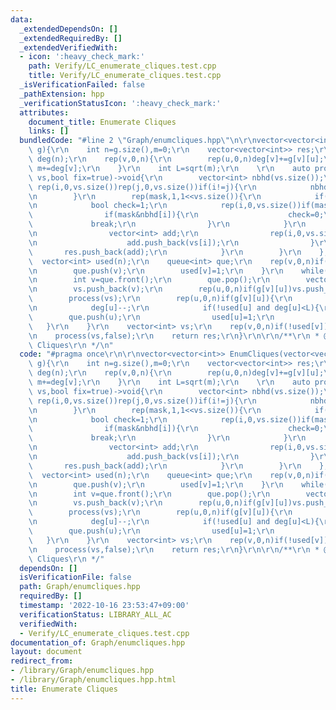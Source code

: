 ```yaml
---
data:
  _extendedDependsOn: []
  _extendedRequiredBy: []
  _extendedVerifiedWith:
  - icon: ':heavy_check_mark:'
    path: Verify/LC_enumerate_cliques.test.cpp
    title: Verify/LC_enumerate_cliques.test.cpp
  _isVerificationFailed: false
  _pathExtension: hpp
  _verificationStatusIcon: ':heavy_check_mark:'
  attributes:
    document_title: Enumerate Cliques
    links: []
  bundledCode: "#line 2 \"Graph/enumcliques.hpp\"\n\r\nvector<vector<int>> EnumCliques(vector<vector<int>>&\
    \ g){\r\n    int n=g.size(),m=0;\r\n    vector<vector<int>> res;\r\n    vector<int>\
    \ deg(n);\r\n    rep(v,0,n){\r\n        rep(u,0,n)deg[v]+=g[v][u];\r\n       \
    \ m+=deg[v];\r\n    }\r\n    int L=sqrt(m);\r\n    \r\n    auto process=[&](vector<int>&\
    \ vs,bool fix=true)->void{\r\n        vector<int> nbhd(vs.size());\r\n       \
    \ rep(i,0,vs.size())rep(j,0,vs.size())if(i!=j){\r\n            nbhd[i]|=(!g[vs[i]][vs[j]])<<j;\r\
    \n        }\r\n        rep(mask,1,1<<vs.size()){\r\n            if(fix and (mask&1)==0)continue;;\r\
    \n            bool check=1;\r\n            rep(i,0,vs.size())if(mask>>i&1){\r\n\
    \                if(mask&nbhd[i]){\r\n                    check=0;\r\n       \
    \             break;\r\n                }\r\n            }\r\n            if(check){\r\
    \n                vector<int> add;\r\n                rep(i,0,vs.size())if(mask>>i&1){\r\
    \n                    add.push_back(vs[i]);\r\n                }\r\n         \
    \       res.push_back(add);\r\n            }\r\n        }\r\n    };\r\n\r\n  \
    \  vector<int> used(n);\r\n    queue<int> que;\r\n    rep(v,0,n)if(deg[v]<L){\r\
    \n        que.push(v);\r\n        used[v]=1;\r\n    }\r\n    while(!que.empty()){\r\
    \n        int v=que.front();\r\n        que.pop();\r\n        vector<int> vs;\r\
    \n        vs.push_back(v);\r\n        rep(u,0,n)if(g[v][u])vs.push_back(u);\r\n\
    \        process(vs);\r\n        rep(u,0,n)if(g[v][u]){\r\n            g[v][u]=g[u][v]=0;\r\
    \n            deg[u]--;\r\n            if(!used[u] and deg[u]<L){\r\n        \
    \        que.push(u);\r\n                used[u]=1;\r\n            }\r\n     \
    \   }\r\n    }\r\n    vector<int> vs;\r\n    rep(v,0,n)if(!used[v])vs.push_back(v);\r\
    \n    process(vs,false);\r\n    return res;\r\n}\r\n\r\n/**\r\n * @brief Enumerate\
    \ Cliques\r\n */\n"
  code: "#pragma once\r\n\r\nvector<vector<int>> EnumCliques(vector<vector<int>>&\
    \ g){\r\n    int n=g.size(),m=0;\r\n    vector<vector<int>> res;\r\n    vector<int>\
    \ deg(n);\r\n    rep(v,0,n){\r\n        rep(u,0,n)deg[v]+=g[v][u];\r\n       \
    \ m+=deg[v];\r\n    }\r\n    int L=sqrt(m);\r\n    \r\n    auto process=[&](vector<int>&\
    \ vs,bool fix=true)->void{\r\n        vector<int> nbhd(vs.size());\r\n       \
    \ rep(i,0,vs.size())rep(j,0,vs.size())if(i!=j){\r\n            nbhd[i]|=(!g[vs[i]][vs[j]])<<j;\r\
    \n        }\r\n        rep(mask,1,1<<vs.size()){\r\n            if(fix and (mask&1)==0)continue;;\r\
    \n            bool check=1;\r\n            rep(i,0,vs.size())if(mask>>i&1){\r\n\
    \                if(mask&nbhd[i]){\r\n                    check=0;\r\n       \
    \             break;\r\n                }\r\n            }\r\n            if(check){\r\
    \n                vector<int> add;\r\n                rep(i,0,vs.size())if(mask>>i&1){\r\
    \n                    add.push_back(vs[i]);\r\n                }\r\n         \
    \       res.push_back(add);\r\n            }\r\n        }\r\n    };\r\n\r\n  \
    \  vector<int> used(n);\r\n    queue<int> que;\r\n    rep(v,0,n)if(deg[v]<L){\r\
    \n        que.push(v);\r\n        used[v]=1;\r\n    }\r\n    while(!que.empty()){\r\
    \n        int v=que.front();\r\n        que.pop();\r\n        vector<int> vs;\r\
    \n        vs.push_back(v);\r\n        rep(u,0,n)if(g[v][u])vs.push_back(u);\r\n\
    \        process(vs);\r\n        rep(u,0,n)if(g[v][u]){\r\n            g[v][u]=g[u][v]=0;\r\
    \n            deg[u]--;\r\n            if(!used[u] and deg[u]<L){\r\n        \
    \        que.push(u);\r\n                used[u]=1;\r\n            }\r\n     \
    \   }\r\n    }\r\n    vector<int> vs;\r\n    rep(v,0,n)if(!used[v])vs.push_back(v);\r\
    \n    process(vs,false);\r\n    return res;\r\n}\r\n\r\n/**\r\n * @brief Enumerate\
    \ Cliques\r\n */"
  dependsOn: []
  isVerificationFile: false
  path: Graph/enumcliques.hpp
  requiredBy: []
  timestamp: '2022-10-16 23:53:47+09:00'
  verificationStatus: LIBRARY_ALL_AC
  verifiedWith:
  - Verify/LC_enumerate_cliques.test.cpp
documentation_of: Graph/enumcliques.hpp
layout: document
redirect_from:
- /library/Graph/enumcliques.hpp
- /library/Graph/enumcliques.hpp.html
title: Enumerate Cliques
---
```

